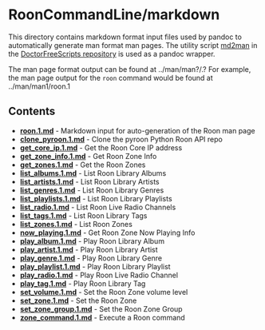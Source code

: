 # RoonCommandLine/markdown

This directory contains markdown format input files used by pandoc to automatically
generate man format man pages. The utility script
[md2man](https://github.com/doctorfree/DoctorFreeScripts/-/blob/master/scripts/md2man.sh)
in the [DoctorFreeScripts repository](https://github.com/doctorfree/DoctorFreeScripts)
is used as a pandoc wrapper.

The man page format output can be found at ../man/man?/<command>.?
For example, the man page output for the `roon` command would be found at
../man/man1/roon.1

## Contents

- [**roon.1.md**](roon.1.md) - Markdown input for auto-generation of the Roon man page
- [**clone_pyroon.1.md**](clone_pyroon.1.md) - Clone the pyroon Python Roon API repo
- [**get_core_ip.1.md**](get_core_ip.1.md) - Get the Roon Core IP address
- [**get_zone_info.1.md**](get_zone_info.1.md) - Get Roon Zone Info
- [**get_zones.1.md**](get_zones.1.md) - Get the Roon Zones
- [**list_albums.1.md**](list_albums.1.md) - List Roon Library Albums
- [**list_artists.1.md**](list_artists.1.md) - List Roon Library Artists
- [**list_genres.1.md**](list_genres.1.md) - List Roon Library Genres
- [**list_playlists.1.md**](list_playlists.1.md) - List Roon Library Playlists
- [**list_radio.1.md**](list_radio.1.md) - List Roon Live Radio Channels
- [**list_tags.1.md**](list_tags.1.md) - List Roon Library Tags
- [**list_zones.1.md**](list_zones.1.md) - List Roon Zones
- [**now_playing.1.md**](now_playing.1.md) - Get Roon Zone Now Playing Info
- [**play_album.1.md**](play_album.1.md) - Play Roon Library Album
- [**play_artist.1.md**](play_artist.1.md) - Play Roon Library Artist
- [**play_genre.1.md**](play_genre.1.md) - Play Roon Library Genre
- [**play_playlist.1.md**](play_playlist.1.md) - Play Roon Library Playlist
- [**play_radio.1.md**](play_radio.1.md) - Play Roon Live Radio Channel
- [**play_tag.1.md**](play_tag.1.md) - Play Roon Library Tag
- [**set_volume.1.md**](set_volume.1.md) - Set the Roon Zone volume level
- [**set_zone.1.md**](set_zone.1.md) - Set the Roon Zone
- [**set_zone_group.1.md**](set_zone_group.1.md) - Set the Roon Zone Group
- [**zone_command.1.md**](zone_command.1.md) - Execute a Roon command
